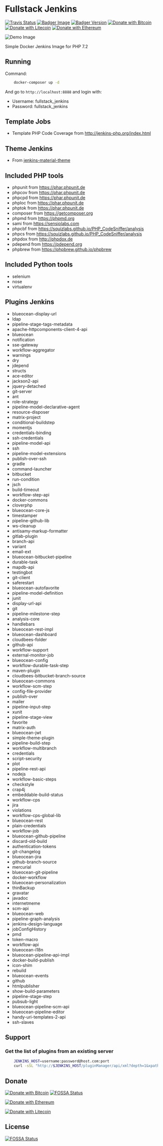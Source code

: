 # Fullstack Jenkins

[![Travis Status](https://travis-ci.org/vietdien2005/fullstack-jenkins.svg?branch=master)](https://travis-ci.org/vietdien2005/fullstack-jenkins) [![Badger Image](https://images.microbadger.com/badges/image/vietdien2005/fullstack_jenkins_alpine.svg)](https://microbadger.com/images/vietdien2005/fullstack_jenkins_alpine) [![Badger Version](https://images.microbadger.com/badges/version/vietdien2005/fullstack_jenkins_alpine.svg)](https://microbadger.com/images/vietdien2005/fullstack_jenkins_alpine) [![Donate with Bitcoin](https://en.cryptobadges.io/badge/micro/1KKeoHcvfErak1bQq92uDuCXmcpEtT2ufE)](https://en.cryptobadges.io/donate/1KKeoHcvfErak1bQq92uDuCXmcpEtT2ufE) [![Donate with Litecoin](https://en.cryptobadges.io/badge/micro/LKqoLFQnxjY672rKjCk1NhXiCoDLcQDtnz)](https://en.cryptobadges.io/donate/LKqoLFQnxjY672rKjCk1NhXiCoDLcQDtnz) [![Donate with Ethereum](https://en.cryptobadges.io/badge/micro/0x93c1D92d120861C9Bc6b1A3aa90809e4da2c0D68)](https://en.cryptobadges.io/donate/0x93c1D92d120861C9Bc6b1A3aa90809e4da2c0D68)

![Demo Image](https://raw.githubusercontent.com/vietdien2005/fullstack-jenkins/master/image.png)

Simple Docker Jenkins Image for PHP 7.2

## Running

Command:

```bash
    docker-composer up -d
```

And go to `http://localhost:8888` and login with:

- Username: fullstack_jenkins
- Password: fullstack_jenkins

## Template Jobs

- Template PHP Code Coverage from <http://jenkins-php.org/index.html>

## Theme Jenkins

- From [jenkins-material-theme](https://github.com/afonsof/jenkins-material-theme)

## Included PHP tools

- phpunit from <https://phar.phpunit.de>
- phpcov from <https://phar.phpunit.de>
- phpcpd from <https://phar.phpunit.de>
- phploc from <https://phar.phpunit.de>
- phptok from <https://phar.phpunit.de>
- composer from <https://getcomposer.org>
- phpmd from <https://phpmd.org>
- sami from <https://sensiolabs.com>
- phpcbf from <https://squizlabs.github.io/PHP_CodeSniffer/analysis>
- phpcs from <https://squizlabs.github.io/PHP_CodeSniffer/analysis>
- phpdox from <http://phpdox.de>
- pdepend from <https://pdepend.org>
- phpbrew from <https://phpbrew.github.io/phpbrew>

## Included Python tools

- selenium
- nose
- virtualenv

## Plugins Jenkins

- blueocean-display-url
- ldap
- pipeline-stage-tags-metadata
- apache-httpcomponents-client-4-api
- blueocean
- notification
- sse-gateway
- workflow-aggregator
- warnings
- dry
- jdepend
- structs
- ace-editor
- jackson2-api
- jquery-detached
- git-server
- ant
- role-strategy
- pipeline-model-declarative-agent
- resource-disposer
- matrix-project
- conditional-buildstep
- momentjs
- credentials-binding
- ssh-credentials
- pipeline-model-api
- ssh
- pipeline-model-extensions
- publish-over-ssh
- gradle
- command-launcher
- bitbucket
- run-condition
- jsch
- build-timeout
- workflow-step-api
- docker-commons
- cloverphp
- blueocean-core-js
- timestamper
- pipeline-github-lib
- ws-cleanup
- antisamy-markup-formatter
- gitlab-plugin
- branch-api
- variant
- email-ext
- blueocean-bitbucket-pipeline
- durable-task
- mapdb-api
- testingbot
- git-client
- saferestart
- blueocean-autofavorite
- pipeline-model-definition
- junit
- display-url-api
- git
- pipeline-milestone-step
- analysis-core
- handlebars
- blueocean-rest-impl
- blueocean-dashboard
- cloudbees-folder
- github-api
- workflow-support
- external-monitor-job
- blueocean-config
- workflow-durable-task-step
- maven-plugin
- cloudbees-bitbucket-branch-source
- blueocean-commons
- workflow-scm-step
- config-file-provider
- publish-over
- mailer
- pipeline-input-step
- xunit
- pipeline-stage-view
- favorite
- matrix-auth
- blueocean-jwt
- simple-theme-plugin
- pipeline-build-step
- workflow-multibranch
- credentials
- script-security
- plot
- pipeline-rest-api
- nodejs
- workflow-basic-steps
- checkstyle
- crap4j
- embeddable-build-status
- workflow-cps
- jira
- violations
- workflow-cps-global-lib
- blueocean-rest
- plain-credentials
- workflow-job
- blueocean-github-pipeline
- discard-old-build
- authentication-tokens
- git-changelog
- blueocean-jira
- github-branch-source
- mercurial
- blueocean-git-pipeline
- docker-workflow
- blueocean-personalization
- thinBackup
- gravatar
- javadoc
- internetmeme
- scm-api
- blueocean-web
- pipeline-graph-analysis
- jenkins-design-language
- jobConfigHistory
- pmd
- token-macro
- workflow-api
- blueocean-i18n
- blueocean-pipeline-api-impl
- docker-build-publish
- icon-shim
- rebuild
- blueocean-events
- github
- htmlpublisher
- show-build-parameters
- pipeline-stage-step
- pubsub-light
- blueocean-pipeline-scm-api
- blueocean-pipeline-editor
- handy-uri-templates-2-api
- ssh-slaves

## Support

### Get the list of plugins from an existing server

```bash
    JENKINS_HOST=username:password@host.com:port
    curl -sSL "http://$JENKINS_HOST/pluginManager/api/xml?depth=1&xpath=/*/*/shortName|/*/*/version&wrapper=plugins" | perl -pe 's/.*?<shortName>([\w-]+).*?<version>([^<]+)()(<\/\w+>)+/\1 \2\n/g'|sed 's/ /:/'
```

## Donate

[![Donate with Bitcoin](https://en.cryptobadges.io/badge/big/1KKeoHcvfErak1bQq92uDuCXmcpEtT2ufE)](https://en.cryptobadges.io/donate/1KKeoHcvfErak1bQq92uDuCXmcpEtT2ufE)
[![FOSSA Status](https://app.fossa.io/api/projects/git%2Bgithub.com%2Fvietdien2005%2Ffullstack-jenkins.svg?type=shield)](https://app.fossa.io/projects/git%2Bgithub.com%2Fvietdien2005%2Ffullstack-jenkins?ref=badge_shield)

[![Donate with Ethereum](https://en.cryptobadges.io/badge/big/0x93c1D92d120861C9Bc6b1A3aa90809e4da2c0D68)](https://en.cryptobadges.io/donate/0x93c1D92d120861C9Bc6b1A3aa90809e4da2c0D68)

[![Donate with Litecoin](https://en.cryptobadges.io/badge/big/LKqoLFQnxjY672rKjCk1NhXiCoDLcQDtnz?showBalance=true)](https://en.cryptobadges.io/donate/LKqoLFQnxjY672rKjCk1NhXiCoDLcQDtnz)

## License

[![FOSSA Status](https://app.fossa.io/api/projects/git%2Bgithub.com%2Fvietdien2005%2Ffullstack-jenkins.svg?type=large)](https://app.fossa.io/projects/git%2Bgithub.com%2Fvietdien2005%2Ffullstack-jenkins?ref=badge_large)
